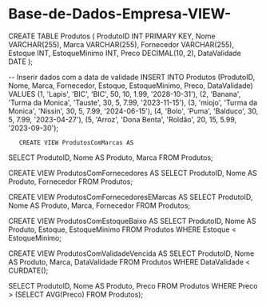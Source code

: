 # Base-de-Dados-Empresa-VIEW-
CREATE TABLE Produtos (
    ProdutoID INT PRIMARY KEY,
    Nome VARCHAR(255),
    Marca VARCHAR(255),
    Fornecedor VARCHAR(255),
    Estoque INT,
    EstoqueMinimo INT,
    Preco DECIMAL(10, 2),
    DataValidade DATE
);

-- Inserir dados com a data de validade
INSERT INTO Produtos (ProdutoID, Nome, Marca, Fornecedor, Estoque, EstoqueMinimo, Preco, DataValidade)
VALUES (1, 'Lapis', 'BIC', 'BIC', 50, 10, 1.99, '2028-10-31'),
       (2, 'Banana', 'Turma da Monica', 'Tauste', 30, 5, 7.99, '2023-11-15'),
       (3, 'miojo', 'Turma da Monica', 'Nissin', 30, 5, 7.99, '2024-06-15'),
       (4, 'Bolo', 'Puma', 'Balduco', 30, 5, 7.99, '2023-04-27'),
       (5, 'Arroz', 'Dona Benta', 'Roldão', 20, 15, 5.99, '2023-09-30');
       
       CREATE VIEW ProdutosComMarcas AS
SELECT ProdutoID, Nome AS Produto, Marca
FROM Produtos;

CREATE VIEW ProdutosComFornecedores AS
SELECT ProdutoID, Nome AS Produto, Fornecedor
FROM Produtos;

CREATE VIEW ProdutosComFornecedoresEMarcas AS
SELECT ProdutoID, Nome AS Produto, Marca, Fornecedor
FROM Produtos;

CREATE VIEW ProdutosComEstoqueBaixo AS
SELECT ProdutoID, Nome AS Produto, Estoque, EstoqueMinimo
FROM Produtos
WHERE Estoque < EstoqueMinimo;

CREATE VIEW ProdutosComValidadeVencida AS
SELECT ProdutoID, Nome AS Produto, Marca, DataValidade
FROM Produtos
WHERE DataValidade < CURDATE();

SELECT ProdutoID, Nome AS Produto, Preco
FROM Produtos
WHERE Preco > (SELECT AVG(Preco) FROM Produtos);
